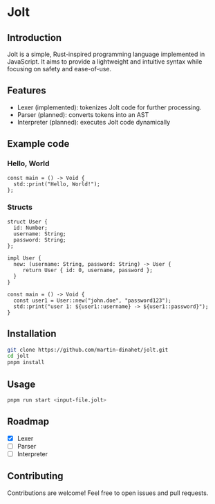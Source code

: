 # Jolt

## Introduction
Jolt is a simple, Rust-inspired programming language implemented in JavaScript. It aims to provide a lightweight and intuitive syntax while focusing on safety and ease-of-use.

## Features
- Lexer (implemented): tokenizes Jolt code for further processing.
- Parser (planned): converts tokens into an AST
- Interpreter (planned): executes Jolt code dynamically

## Example code
### Hello, World
```
const main = () -> Void {
  std::print("Hello, World!");
};
```
### Structs
```
struct User {
  id: Number;
  username: String;
  password: String;
};

impl User {
  new: (username: String, password: String) -> User {
     return User { id: 0, username, password };
  }
}

const main = () -> Void {
  const user1 = User::new("john.doe", "password123");
  std::print("user 1: ${user1::username} -> ${user1::password}");
}
```

## Installation
```sh
git clone https://github.com/martin-dinahet/jolt.git
cd jolt
pnpm install
```

## Usage
```sh
pnpm run start <input-file.jolt>
```

## Roadmap
- [x] Lexer
- [ ] Parser
- [ ] Interpreter

## Contributing
Contributions are welcome! Feel free to open issues and pull requests.
